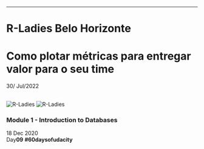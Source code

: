 __________________________________________

# R-Ladies Belo Horizonte
# Como plotar métricas para entregar valor para o seu time
30/ Jul/2022

\
![R-Ladies](https://github.com/RosanaFSS/SQL/blob/main/Data%202.gif) ![R-Ladies](https://github.com/RosanaFSS/R-Ladies-BH-Workshop-Metricas/blob/Base-de-dados/Agenda.jpg)

### Module 1 - Introduction to Databases
18 Dec 2020 \
Day**09**  **#60daysofudacity**
